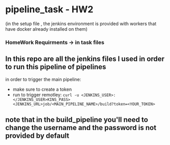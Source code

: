 # pipeline_task - HW2

(in the setup file , the jenkins environment is provided with workers that have docker already installed on them)

### HomeWork Requirments -> in task files

## In this repo are all the jenkins files I used in order to run this pipeline of pipelines
in order to trigger the main pipeline:
 - make sure to create a token
 -  run to trigger remotley:
    ```curl -u <JENKINS_USER>:</JENKINS_USER>KINS_PASS> <JENKINS_URL>job/<MAIN_PIPELINE_NAME>/build?token=<YOUR_TOKEN>```

## note that in the build_pipeline  you'll need to change the username and the password is not provided by default 
     
